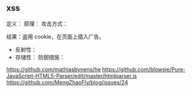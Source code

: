## xss
定义：
原理：
攻击方式：
<!-- server limit dos： request header 过长，web server 导致 400 假如 cookie 过长 -->
<!-- ddos攻击 利用合理的客户端请求 占用过多的用户资源 合法的用户无法得到服务器的响应 -->
结果：盗用 cookie，在页面上插入广告。
- 反射性：
- 存储性：
防御措施：

https://github.com/mathiasbynens/he
https://github.com/blowsie/Pure-JavaScript-HTML5-Parser/edit/master/htmlparser.js
https://github.com/MengZhaoFly/blog/issues/24